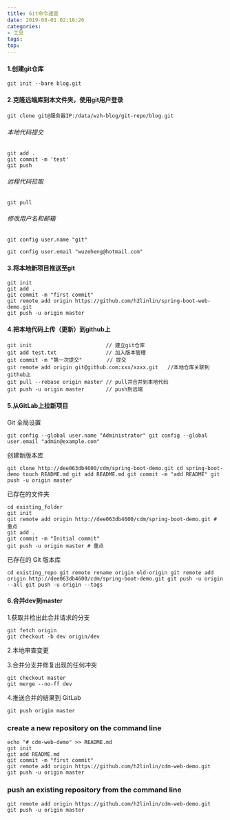 ```yaml
---
title: Git命令速查
date: 2019-08-01 02:16:26
categories:
- 工具
tags:
top:
---
```


#### 1.创建git仓库

```shell
git init --bare blog.git
```

#### 2.克隆远端库到本文件夹，使用git用户登录

```shell
git clone git@服务器IP:/data/wzh-blog/git-repo/blog.git
```

###### 本地代码提交

```shell
git add .
git commit -m 'test'
git push
```

###### 远程代码拉取

```shell
git pull
```

###### 修改用户名和邮箱

```shell
git config user.name "git"

git config user.email "wuzeheng@hotmail.com"
```

#### 3.将本地新项目推送至git

```shell
git init
git add .
git commit -m "first commit"
git remote add origin https://github.com/h2linlin/spring-boot-web-demo.git
git push -u origin master
```

#### 4.把本地代码上传（更新）到github上

```shell
git init 						// 建立git仓库
git add test.txt				// 加入版本管理
git commit -m "第一次提交"		 // 提交
git remote add origin git@github.com:xxx/xxxx.git	//本地仓库关联到github上
git pull --rebase origin master	// pull并合并到本地代码
git push -u origin master		// push到远端
```



#### 5.从GitLab上拉新项目

Git 全局设置
```shell
git config --global user.name "Administrator" git config --global user.email "admin@example.com" 
```
创建新版本库
```shell
git clone http://dee063db4600/cdm/spring-boot-demo.git cd spring-boot-demo touch README.md git add README.md git commit -m "add README" git push -u origin master
```
已存在的文件夹
```shell
cd existing_folder
git init
git remote add origin http://dee063db4600/cdm/spring-boot-demo.git # 重点
git add .
git commit -m "Initial commit"
git push -u origin master # 重点
```
已存在的 Git 版本库

```shell
cd existing_repo git remote rename origin old-origin git remote add origin http://dee063db4600/cdm/spring-boot-demo.git git push -u origin --all git push -u origin --tags
```

#### 6.合并dev到master

1.获取并检出此合并请求的分支

```shell
git fetch origin
git checkout -b dev origin/dev
```

2.本地审查变更

3.合并分支并修复出现的任何冲突

```shell
git checkout master
git merge --no-ff dev
```

4.推送合并的结果到 GitLab

```shell
git push origin master
```



### create a new repository on the command line

```shell
echo "# cdm-web-demo" >> README.md
git init
git add README.md
git commit -m "first commit"
git remote add origin https://github.com/h2linlin/cdm-web-demo.git
git push -u origin master
```



###  push an existing repository from the command line

```shell
git remote add origin https://github.com/h2linlin/cdm-web-demo.git
git push -u origin master
```